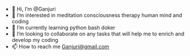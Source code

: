 - 👋 Hi, I’m @Ganjuri
- 👀 I’m interested in meditation consciousness therapy human mind and coding
- 🌱 I’m currently learning python bash doker
- 💞️ I’m looking to collaborate on any tasks that will help me to enrich and develop my coding
- 📫 How to reach me Ganjuri@gmail.com

<!---
Ganjuri/Ganjuri is a ✨ special ✨ repository because its `README.md` (this file) appears on your GitHub profile.
You can click the Preview link to take a look at your changes.
--->
